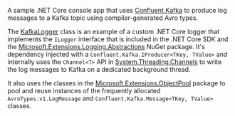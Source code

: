 ﻿A sample .NET Core console app that uses [Confluent.Kafka](https://github.com/confluentinc/confluent-kafka-dotnet) to produce log messages to a Kafka topic using compiler-generated Avro types.

The [KafkaLogger](KafkaLogger.cs) class is an example of a custom .NET Core logger that implements the `ILogger` interface that is included in the .NET Core SDK and the [Microsoft.Extensions.Logging.Abstractions](https://www.nuget.org/packages/Microsoft.Extensions.Logging.Abstractions) NuGet package. It's dependency injected with a `Confluent.Kafka.IProducer<TKey, TValue>` and internally uses the `Channel<T>` API in [System.Threading.Channels](https://www.nuget.org/packages/Microsoft.Extensions.Logging.Abstractions) to write the log messages to Kafka on a dedicated background thread. 

It also uses the classes in the [Microsoft.Extensions.ObjectPool](https://www.nuget.org/packages/Microsoft.Extensions.ObjectPool) package to pool and reuse instances of the frequently allocated `AvroTypes.v1.LogMessage` and `Confluent.Kafka.Message<TKey, TValue>` classes.